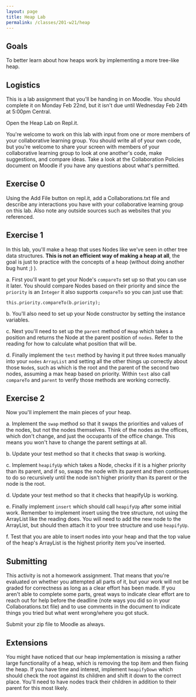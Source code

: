 ```yaml
---
layout: page
title: Heap Lab
permalink: /classes/201-w21/heap
---
```


## Goals
To better learn about how heaps work by implementing a more tree-like heap.

## Logistics
This is a lab assignment that you'll be handing in on Moodle. You should complete it on Monday Feb 22nd, but it isn't due until Wednesday Feb 24th at 5:00pm Central.

Open the Heap Lab on Repl.it.

You're welcome to work on this lab with input from one or more members of your collaborative learning group. You should write all of your own code, but you're welcome to share your screen with members of your collaborative learning group to look at one another's code, make suggestions, and compare ideas. Take a look at the Collaboration Policies document on Moodle if you have any questions about what's permitted.

## Exercise 0
Using the Add File button on repl.it, add a Collaborations.txt file and describe any interactions you have with your collaborative learning group on this lab. Also note any outside sources such as websites that you referenced. 

## Exercise 1
In this lab, you'll make a heap that uses Nodes like we've seen in other tree data structures. **This is not an efficient way of making a heap at all**, the goal is just to practice with the concepts of a heap (without doing another bug hunt ;) ).

a. First you'll want to get your Node's `compareTo` set up so that you can use it later. You should compare Nodes based on their priority and since the `priority` is an `Integer` it also supports `compareTo` so you can just use that:
```
this.priority.compareTo(b.priority);
```

b. You'll also need to set up your Node constructor by setting the instance variables.

c. Next you'll need to set up the `parent` method of `Heap` which takes a position and returns the Node at the parent position of `nodes`. Refer to the reading for how to calculate what position that will be.

d. Finally implement the `test` method by having it put three `Node`s manually into your `nodes` `ArrayList` and setting all the other things up correctly about those `Node`s, such as which is the root and the parent of the second two nodes, assuming a max heap based on priority. Within `test` also call `compareTo` and `parent` to verify those methods are working correctly.

## Exercise 2
Now you'll implement the main pieces of your heap.

a. Implement the `swap` method so that it swaps the priorities and values of the nodes, but not the nodes themselves. Think of the nodes as the offices, which don't change, and just the occupants of the office change. This means you won't have to change the parent settings at all.

b. Update your test method so that it checks that swap is working.

c. Implement `heapifyUp` which takes a Node, checks if it is a higher priority than its parent, and if so, swaps the node with its parent and then continues to do so recursively until the node isn't higher priority than its parent or the node is the root.

d. Update your test method so that it checks that heapifyUp is working.

e. Finally implement `insert` which should call `heapifyUp` after some initial work. Remember to implement insert using the tree structure, not using the ArrayList like the reading does. You will need to add the new node to the ArrayList, but should then attach it to your tree structure and use `heapifyUp`.

f. Test that you are able to insert nodes into your heap and that the top value of the heap's ArrayList is the highest priority item you've inserted.

## Submitting
This activity is not a homework assignment. That means that you're evaluated on whether you attempted all parts of it, but your work will not be graded for correctness as long as a clear effort has been made. If you aren't able to complete some parts, great ways to indicate clear effort are to reach out for help before the deadline (note ways you did so in your Collaborations.txt file) and to use comments in the document to indicate things you tried but what went wrong/where you got stuck.

Submit your zip file to Moodle as always.

## Extensions
You might have noticed that our heap implementation is missing a rather large functionality of a heap, which is removing the top item and then fixing the heap. If you have time and interest, implement `heapifyDown` which should check the root against its children and shift it down to the correct place. You'll need to have nodes track their children in addition to their parent for this most likely.